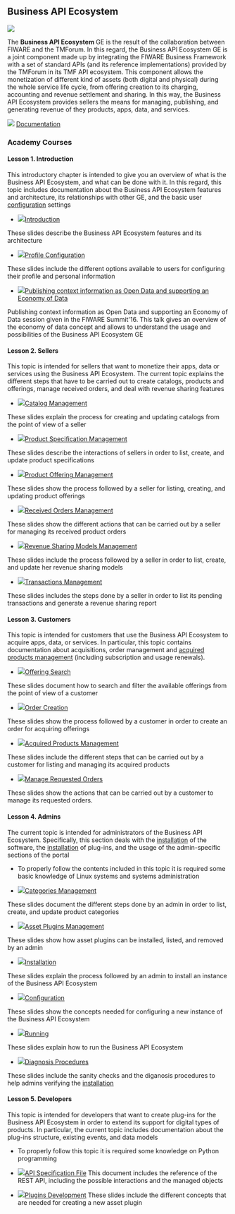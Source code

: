 <hr class="data-publication" style="display:none"/>
<h2>Business API Ecosystem</h2>

[![](https://nexus.lab.fiware.org/repository/raw/public/badges/chapters/data-monetization.svg)](https://www.fiware.org/developers/catalogue/)

The **Business API Ecosystem** GE is the result of the collaboration between FIWARE and the TMForum. In this regard, the
Business API Ecosystem GE is a joint component made up by integrating the FIWARE Business Framework with a set of
standard APIs (and its reference implementations) provided by the TMForum in its TMF API ecosystem. This component
allows the monetization of different kind of assets (both digital and physical) during the whole service life cycle,
from offering creation to its charging, accounting and revenue settlement and sharing. In this way, the Business API
Ecosystem provides sellers the means for managing, publishing, and generating revenue of they products, apps, data, and
services.

![](https://fiware.github.io/academy/img/books.png) [Documentation](https://business-api-ecosystem.rtfd.io/)

<h3>Academy Courses</h3>

<h4>Lesson 1. Introduction</h4>

This introductory chapter is intended to give you an overview of what is the Business API Ecosystem, and what can be
done with it. In this regard, this topic includes documentation about the Business API Ecosystem features and
architecture, its relationships with other GE, and the basic user
<a title="Configuration" href="https://edu.fiware.org/mod/url/view.php?id=989">configuration</a> settings

-   <a href="https://edu.fiware.org/mod/url/view.php?id=993">![](https://fiware.github.io/academy/img/doc.svg)Introduction</a>

These slides describe the Business API Ecosystem features and its architecture

-   <a href="https://edu.fiware.org/mod/url/view.php?id=973">![](https://fiware.github.io/academy/img/doc.svg)Profile
    Configuration</a>

These slides include the different options available to users for configuring their profile and personal information

-   <a href="https://edu.fiware.org/mod/url/view.php?id=1036">![](https://fiware.github.io/academy/img/doc.svg)Publishing
    context information as Open Data and supporting an Economy of Data</a>

Publishing context information as Open Data and supporting an Economy of Data session given in the FIWARE Summit'16.
This talk gives an overview of the economy of data concept and allows to understand the usage and possibilities of the
Business API Ecosystem GE

<h4>Lesson 2. Sellers</h4>

This topic is intended for sellers that want to monetize their apps, data or services using the Business API Ecosystem.
The current topic explains the different steps that have to be carried out to create catalogs, products and offerings,
manage received orders, and deal with revenue sharing features

-   <a href="https://edu.fiware.org/mod/url/view.php?id=956">![](https://fiware.github.io/academy/img/doc.svg)Catalog
    Management</a>

These slides explain the process for creating and updating catalogs from the point of view of a seller

-   <a href="https://edu.fiware.org/mod/url/view.php?id=960">![](https://fiware.github.io/academy/img/doc.svg)Product
    Specification Management</a>

These slides describe the interactions of sellers in order to list, create, and update product specifications

-   <a href="https://edu.fiware.org/mod/url/view.php?id=961">![](https://fiware.github.io/academy/img/doc.svg)Product
    Offering Management</a>

These slides show the process followed by a seller for listing, creating, and updating product offerings

-   <a href="https://edu.fiware.org/mod/url/view.php?id=963">![](https://fiware.github.io/academy/img/doc.svg)Received
    Orders Management</a>

These slides show the different actions that can be carried out by a seller for managing its received product orders

-   <a href="https://edu.fiware.org/mod/url/view.php?id=964">![](https://fiware.github.io/academy/img/doc.svg)Revenue
    Sharing Models Management</a>

These slides include the process followed by a seller in order to list, create, and update her revenue sharing models

-   <a href="https://edu.fiware.org/mod/url/view.php?id=965">![](https://fiware.github.io/academy/img/doc.svg)Transactions
    Management</a>

These slides includes the steps done by a seller in order to list its pending transactions and generate a revenue
sharing report

<h4>Lesson 3. Customers</h4>

This topic is intended for customers that use the Business API Ecosystem to acquire apps, data, or services. In
particular, this topic contains documentation about acquisitions, order management and
<a title="Acquired Products Management" href="https://edu.fiware.org/mod/url/view.php?id=970">acquired products
management</a> (including subscription and usage renewals).

-   <a href="https://edu.fiware.org/mod/url/view.php?id=968">![](https://fiware.github.io/academy/img/doc.svg)Offering
    Search</a>

These slides document how to search and filter the available offerings from the point of view of a customer

-   <a href="https://edu.fiware.org/mod/url/view.php?id=969">![](https://fiware.github.io/academy/img/doc.svg)Order
    Creation</a>

These slides show the process followed by a customer in order to create an order for acquiring offerings

-   <a href="https://edu.fiware.org/mod/url/view.php?id=970">![](https://fiware.github.io/academy/img/doc.svg)Acquired
    Products Management</a>

These slides include the different steps that can be carried out by a customer for listing and managing its acquired
products

-   <a href="https://edu.fiware.org/mod/url/view.php?id=972">![](https://fiware.github.io/academy/img/doc.svg)Manage
    Requested Orders</a>

These slides show the actions that can be carried out by a customer to manage its requested orders.

<h4>Lesson 4. Admins</h4>

The current topic is intended for administrators of the Business API Ecosystem. Specifically, this section deals with
the <a title="Installation" href="https://edu.fiware.org/mod/url/view.php?id=988">installation</a> of the software, the
<a title="Installation" href="https://edu.fiware.org/mod/url/view.php?id=988">installation</a> of plug-ins, and the
usage of the admin-specific sections of the portal

-   To properly follow the contents included in this topic it is required some basic knowledge of Linux systems and
    systems administration

-   <a href="https://edu.fiware.org/mod/url/view.php?id=974">![](https://fiware.github.io/academy/img/doc.svg)Categories
    Management</a>

These slides document the different steps done by an admin in order to list, create, and update product categories

-   <a href="https://edu.fiware.org/mod/url/view.php?id=992">![](https://fiware.github.io/academy/img/doc.svg)Asset
    Plugins Management</a>

These slides show how asset plugins can be installed, listed, and removed by an admin

-   <a href="https://edu.fiware.org/mod/url/view.php?id=988">![](https://fiware.github.io/academy/img/doc.svg)Installation</a>

These slides explain the process followed by an admin to install an instance of the Business API Ecosystem

-   <a href="https://edu.fiware.org/mod/url/view.php?id=989">![](https://fiware.github.io/academy/img/doc.svg)Configuration</a>

These slides show the concepts needed for configuring a new instance of the Business API Ecosystem

-   <a href="https://edu.fiware.org/mod/url/view.php?id=991">![](https://fiware.github.io/academy/img/doc.svg)Running</a>

These slides explain how to run the Business API Ecosystem

-   <a href="https://edu.fiware.org/mod/url/view.php?id=990">![](https://fiware.github.io/academy/img/doc.svg)Diagnosis
    Procedures</a>

These slides include the sanity checks and the diganosis procedures to help admins verifying the
<a title="Installation" href="https://edu.fiware.org/mod/url/view.php?id=988">installation</a>

<h4>Lesson 5. Developers</h4>

This topic is intended for developers that want to create plug-ins for the Business API Ecosystem in order to extend its
support for digital types of products. In particular, the current topic includes documentation about the plug-ins
structure, existing events, and data models

-   To properly follow this topic it is required some knowledge on Python programming

*   <a href="https://fiware.github.io/academy/biz-ecosystem/API-Specification.pdf">![](https://fiware.github.io/academy/img/pdf.png)API
    Specification File</a> This document includes the reference of the REST API, including the possible interactions and
    the managed objects

*   <a href="https://edu.fiware.org/mod/url/view.php?id=987">![](https://fiware.github.io/academy/img/doc.svg)Plugins
    Development</a> These slides include the different concepts that are needed for creating a new asset plugin
